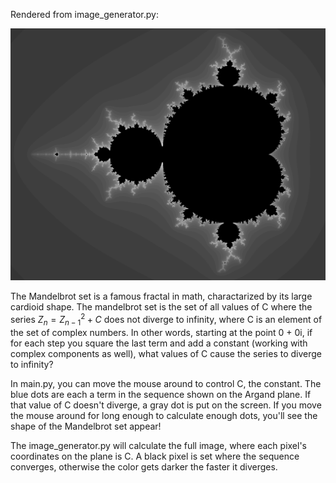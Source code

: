Rendered from image_generator.py:

![Rendered Mandelbrot from image_generator.py](https://github.com/standardProton/mandelbrot_tracer/blob/master/mandelbrot_large.jpg)

The Mandelbrot set is a famous fractal in math, charactarized by its large cardioid shape. The mandelbrot set is the set of all values of C where the series $Z_n = Z_{n-1}^2+ C$ does not diverge to infinity, where C is an element of the set of complex numbers.
In other words, starting at the point 0 + 0i, if for each step you square the last term and add a constant (working with complex components as well), what values of C cause the series to diverge to infinity?

In main.py, you can move the mouse around to control C, the constant. The blue dots are each a term in the sequence shown on the Argand plane. If that value of C doesn't diverge, a gray dot is put on the screen. If you move the mouse around for long enough to calculate enough dots, you'll see the shape of the Mandelbrot set appear!

The image_generator.py will calculate the full image, where each pixel's coordinates on the plane is C. A black pixel is set where the sequence converges, otherwise the color gets darker the faster it diverges.
